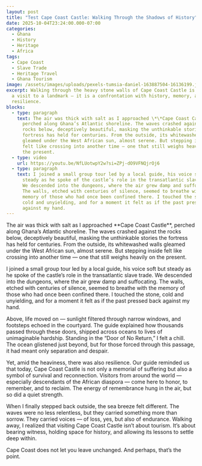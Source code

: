 ```yaml
---
layout: post
title: "Test Cape Coast Castle: Walking Through the Shadows of History"
date: 2025-10-04T23:24:00.000-07:00
categories:
  - Ghana
  - History
  - Heritage
  - Africa
tags:
  - Cape Coast
  - Slave Trade
  - Heritage Travel
  - Ghana Tourism
image: /assets/images/uploads/pexels-tumsia-daniel-163887504-16136199.jpg
excerpt: Walking through the heavy stone walls of Cape Coast Castle is not just
  a visit to a landmark — it is a confrontation with history, memory, and
  resilience.
blocks:
  - type: paragraph
    text: The air was thick with salt as I approached \*\*Cape Coast Castle\*\*,
      perched along Ghana’s Atlantic shoreline. The waves crashed against the
      rocks below, deceptively beautiful, masking the unthinkable stories the
      fortress has held for centuries. From the outside, its whitewashed walls
      gleamed under the West African sun, almost serene. But stepping inside
      felt like crossing into another time — one that still weighs heavily on
      the present.
  - type: video
    url: https://youtu.be/NfLUotwpY2w?si=ZPj-dO9VFNQjrOj6
  - type: paragraph
    text: I joined a small group tour led by a local guide, his voice soft but
      steady as he spoke of the castle’s role in the transatlantic slave trade.
      We descended into the dungeons, where the air grew damp and suffocating.
      The walls, etched with centuries of silence, seemed to breathe with the
      memory of those who had once been confined there. I touched the stone,
      cold and unyielding, and for a moment it felt as if the past pressed back
      against my hand.
---
```

The air was thick with salt as I approached \*\*Cape Coast Castle\*\*, perched along Ghana’s Atlantic shoreline. The waves crashed against the rocks below, deceptively beautiful, masking the unthinkable stories the fortress has held for centuries. From the outside, its whitewashed walls gleamed under the West African sun, almost serene. But stepping inside felt like crossing into another time — one that still weighs heavily on the present.

I joined a small group tour led by a local guide, his voice soft but steady as he spoke of the castle’s role in the transatlantic slave trade. We descended into the dungeons, where the air grew damp and suffocating. The walls, etched with centuries of silence, seemed to breathe with the memory of those who had once been confined there. I touched the stone, cold and unyielding, and for a moment it felt as if the past pressed back against my hand.

Above, life moved on — sunlight filtered through narrow windows, and footsteps echoed in the courtyard. The guide explained how thousands passed through these doors, shipped across oceans to lives of unimaginable hardship. Standing in the “Door of No Return,” I felt a chill. The ocean glistened just beyond, but for those forced through this passage, it had meant only separation and despair.

Yet, amid the heaviness, there was also resilience. Our guide reminded us that today, Cape Coast Castle is not only a memorial of suffering but also a symbol of survival and reconnection. Visitors from around the world — especially descendants of the African diaspora — come here to honor, to remember, and to reclaim. The energy of remembrance hung in the air, but so did a quiet strength.

When I finally stepped back outside, the sea breeze felt different. The waves were no less relentless, but they carried something more than sorrow. They carried voices — of loss, yes, but also of endurance. Walking away, I realized that visiting Cape Coast Castle isn’t about tourism. It’s about bearing witness, holding space for history, and allowing its lessons to settle deep within.

Cape Coast does not let you leave unchanged. And perhaps, that’s the point.
